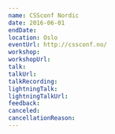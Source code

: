 ```yaml
---
name: CSSconf Nordic
date: 2016-06-01
endDate:
location: Oslo
eventUrl: http://cssconf.no/
workshop:
workshopUrl:
talk:
talkUrl:
talkRecording:
lightningTalk:
lightningTalkUrl:
feedback:
canceled:
cancellationReason:
---
```

